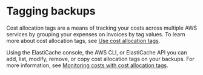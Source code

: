 # Tagging backups<a name="backups-tagging"></a>

Cost allocation tags are a means of tracking your costs across multiple AWS services by grouping your expenses on invoices by tag values\. To learn more about cost allocation tags, see [Use cost allocation tags](https://docs.aws.amazon.com/awsaccountbilling/latest/aboutv2/cost-alloc-tags.html)\.

Using the ElastiCache console, the AWS CLI, or ElastiCache API you can add, list, modify, remove, or copy cost allocation tags on your backups\. For more information, see [Monitoring costs with cost allocation tags](Tagging.md)\.